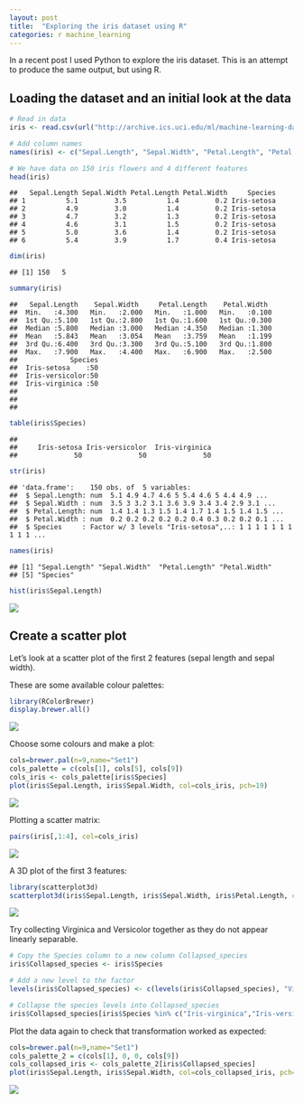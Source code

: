 ```yaml
---
layout: post
title:  "Exploring the iris dataset using R"
categories: r machine_learning
---
```


In a recent post I used Python to explore the iris dataset. This is an attempt to produce the same output, but using R.

Loading the dataset and an initial look at the data
---------------------------------------------------

``` r
# Read in data
iris <- read.csv(url("http://archive.ics.uci.edu/ml/machine-learning-databases/iris/iris.data"), header = FALSE) 

# Add column names
names(iris) <- c("Sepal.Length", "Sepal.Width", "Petal.Length", "Petal.Width", "Species")

# We have data on 150 iris flowers and 4 different features
head(iris)
```

    ##   Sepal.Length Sepal.Width Petal.Length Petal.Width     Species
    ## 1          5.1         3.5          1.4         0.2 Iris-setosa
    ## 2          4.9         3.0          1.4         0.2 Iris-setosa
    ## 3          4.7         3.2          1.3         0.2 Iris-setosa
    ## 4          4.6         3.1          1.5         0.2 Iris-setosa
    ## 5          5.0         3.6          1.4         0.2 Iris-setosa
    ## 6          5.4         3.9          1.7         0.4 Iris-setosa

``` r
dim(iris)
```

    ## [1] 150   5

``` r
summary(iris)
```

    ##   Sepal.Length    Sepal.Width     Petal.Length    Petal.Width   
    ##  Min.   :4.300   Min.   :2.000   Min.   :1.000   Min.   :0.100  
    ##  1st Qu.:5.100   1st Qu.:2.800   1st Qu.:1.600   1st Qu.:0.300  
    ##  Median :5.800   Median :3.000   Median :4.350   Median :1.300  
    ##  Mean   :5.843   Mean   :3.054   Mean   :3.759   Mean   :1.199  
    ##  3rd Qu.:6.400   3rd Qu.:3.300   3rd Qu.:5.100   3rd Qu.:1.800  
    ##  Max.   :7.900   Max.   :4.400   Max.   :6.900   Max.   :2.500  
    ##             Species  
    ##  Iris-setosa    :50  
    ##  Iris-versicolor:50  
    ##  Iris-virginica :50  
    ##                      
    ##                      
    ## 

``` r
table(iris$Species)
```

    ## 
    ##     Iris-setosa Iris-versicolor  Iris-virginica 
    ##              50              50              50

``` r
str(iris)
```

    ## 'data.frame':    150 obs. of  5 variables:
    ##  $ Sepal.Length: num  5.1 4.9 4.7 4.6 5 5.4 4.6 5 4.4 4.9 ...
    ##  $ Sepal.Width : num  3.5 3 3.2 3.1 3.6 3.9 3.4 3.4 2.9 3.1 ...
    ##  $ Petal.Length: num  1.4 1.4 1.3 1.5 1.4 1.7 1.4 1.5 1.4 1.5 ...
    ##  $ Petal.Width : num  0.2 0.2 0.2 0.2 0.2 0.4 0.3 0.2 0.2 0.1 ...
    ##  $ Species     : Factor w/ 3 levels "Iris-setosa",..: 1 1 1 1 1 1 1 1 1 1 ...

``` r
names(iris)
```

    ## [1] "Sepal.Length" "Sepal.Width"  "Petal.Length" "Petal.Width" 
    ## [5] "Species"

``` r
hist(iris$Sepal.Length)
```

![](/assets/R_exploring_iris_files/figure-markdown_github-ascii_identifiers/unnamed-chunk-1-1.png)

Create a scatter plot
---------------------

Let’s look at a scatter plot of the first 2 features (sepal length and sepal width).

These are some available colour palettes:

``` r
library(RColorBrewer)
display.brewer.all()
```

![](/assets/R_exploring_iris_files/figure-markdown_github-ascii_identifiers/unnamed-chunk-2-1.png)

Choose some colours and make a plot:

``` r
cols=brewer.pal(n=9,name="Set1")
cols_palette = c(cols[1], cols[5], cols[9])
cols_iris <- cols_palette[iris$Species]
plot(iris$Sepal.Length, iris$Sepal.Width, col=cols_iris, pch=19)
```

![](/assets/R_exploring_iris_files/figure-markdown_github-ascii_identifiers/unnamed-chunk-3-1.png)

Plotting a scatter matrix:

``` r
pairs(iris[,1:4], col=cols_iris)
```

![](/assets/R_exploring_iris_files/figure-markdown_github-ascii_identifiers/unnamed-chunk-4-1.png)

A 3D plot of the first 3 features:

``` r
library(scatterplot3d)
scatterplot3d(iris$Sepal.Length, iris$Sepal.Width, iris$Petal.Length, color = cols_iris, pch = 19)
```

![](/assets/R_exploring_iris_files/figure-markdown_github-ascii_identifiers/unnamed-chunk-5-1.png)

Try collecting Virginica and Versicolor together as they do not appear linearly separable.

``` r
# Copy the Species column to a new column Collapsed_species
iris$Collapsed_species <- iris$Species

# Add a new level to the factor
levels(iris$Collapsed_species) <- c(levels(iris$Collapsed_species), "Virginica-or-Versicolor")

# Collapse the species levels into Collapsed_species
iris$Collapsed_species[iris$Species %in% c("Iris-virginica","Iris-versicolor")] <-"Virginica-or-Versicolor"
```

Plot the data again to check that transformation worked as expected:

``` r
cols=brewer.pal(n=9,name="Set1")
cols_palette_2 = c(cols[1], 0, 0, cols[9])
cols_collapsed_iris <- cols_palette_2[iris$Collapsed_species]
plot(iris$Sepal.Length, iris$Sepal.Width, col=cols_collapsed_iris, pch=19)
```

![](/assets/R_exploring_iris_files/figure-markdown_github-ascii_identifiers/unnamed-chunk-7-1.png)
